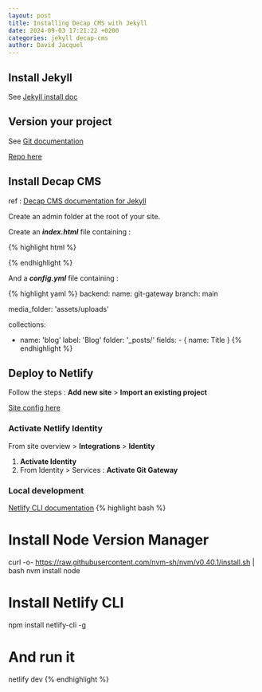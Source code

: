 ```yaml
---
layout: post
title: Installing Decap CMS with Jekyll
date: 2024-09-03 17:21:22 +0200
categories: jekyll decap-cms
author: David Jacquel
---
```

## Install Jekyll

See [Jekyll install doc](https://docs.google.com/document/d/1LaqoY2Qii0Hcc6W6c8yt6eByBQiBJ1MB/edit?usp=sharing&ouid=104371554567107929993&rtpof=true&sd=true)

## Version your project

See [Git documentation](https://docs.google.com/document/d/1TfthdzUD5Cu6U8MjtL_WqqI4O09He0nr/edit?usp=sharing&ouid=104371554567107929993&rtpof=true&sd=true)

[Repo here](https://github.com/djacquel/jekyll-decap-cms)

## Install Decap CMS

ref : [Decap CMS documentation for Jekyll](https://decapcms.org/docs/jekyll/)

Create an admin folder at the root of your site.

Create an ***index.html*** file containing :

{% highlight html %}

<!DOCTYPE html>

<html>
  <head>
    <meta charset="utf-8" />
    <meta name="viewport" content="width=device-width, initial-scale=1.0" />
    <title>Content Manager</title>
    <!-- Include the identity widget -->
    <script src="https://identity.netlify.com/v1/netlify-identity-widget.js" type="text/javascript"></script>
  </head>
  <body>
    <!-- Include the script that builds the page and powers Decap CMS -->
    <script src="https://unpkg.com/decap-cms@^3.0.0/dist/decap-cms.js"></script>
  </body>
</html>
{% endhighlight %}

And a ***config.yml*** file containing :

{% highlight yaml %}
backend:
  name: git-gateway
  branch: main

media_folder: 'assets/uploads'

collections:

- name: 'blog'
      label: 'Blog'
      folder: '_posts/'
      fields:
        - { name: Title }
  {% endhighlight %}

## Deploy to Netlify

Follow the steps : **Add new site** > **Import an existing project**

[Site config here](https://app.netlify.com/sites/jekyll-decap-cms/overview)

### Activate Netlify Identity

From site overview > **Integrations** > **Identity**

1. **Activate Identity**
2. From Identity > Services : **Activate Git Gateway**

### Local development

[Netlify CLI documentation](https://docs.netlify.com/cli/get-started/)
{% highlight bash %}
# Install Node Version Manager
curl -o- https://raw.githubusercontent.com/nvm-sh/nvm/v0.40.1/install.sh | bash
nvm install node

# Install Netlify CLI
npm install netlify-cli -g
# And run it
netlify dev
{% endhighlight %}
